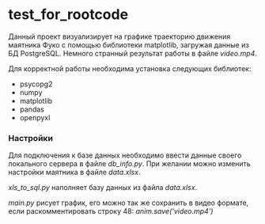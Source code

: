 # test_for_rootcode
Данный проект визуализирует на графике траекторию движения маятника Фуко с помощью библиотеки matplotlib, загружая данные из БД PostgreSQL. Немного странный результат работы в файле *video.mp4*.

Для корректной работы необходима установка следующих библиотек:
* psycopg2
* numpy
* matplotlib
* pandas
* openpyxl

### Настройки
Для подключения к базе данных необходимо ввести данные своего локального сервера в файле *db_info.py*. При желании можно изменить настройки маятника в файле *data.xlsx*. 

*xls_to_sql.py* наполняет базу данных из файла *data.xlsx*. 

*main.py* рисует график, его можно так же сохранить в видео формате, если раскомментировать строку 48: *anim.save('video.mp4')*
